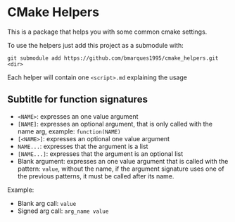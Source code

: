 # CMake Helpers

This is a package that helps you with some common cmake settings.

To use the helpers just add this project as a submodule with:

`git submodule add https://github.com/bmarques1995/cmake_helpers.git <dir>`

Each helper will contain one `<script>.md` explaining the usage

## Subtitle for function signatures

- `<NAME>`: expresses an one value argument
- `[NAME]`: expresses an optional argument, that is only called with the name arg, example: `function(NAME)`
- `[<NAME>]`: expresses an optional one value argument
- `NAME...`: expresses that the argument is a list
- `[NAME...]`: expresses that the argument is an optional list
- Blank argument: expresses an one value argument that is called with the pattern: `value`, without the name, if the argument signature uses one of the previous patterns, it must be called after its name.

Example:
- Blank arg call: `value`
- Signed arg call: `arg_name value`
